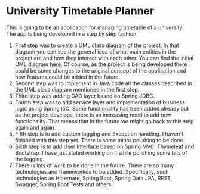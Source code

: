 # University Timetable Planner

This is going to be an application for managing timetable of a university. The app is being developed in a step by step fashion.
1. First step was to create a UML class diagram of the project. In that diagram you can see the general idea of what main entities in the project are and
how they interact with each other. You can find the initial UML diagram [here](https://github.com/kishington/uml-decomposition/blob/master/university-decomposition.png).
Of course, as the project is being developed there could be some changes to the original concept of the application and new features could be added in the future.
2. Second step was to implement in Java code all the classes described in the UML class diagram mentioned in the first step.
3. Third step was adding DAO layer based on Spring JDBC.
4. Fourth step was to add service layer and implementation of business logic using Spring IoC. Some functionality has been added already but as the project develops, there is an
increasing need to add new functionality. That means that in the future we might go back to this step again and again.
5. Fifth step is to add custom logging and Exception handling. I haven't finished with this step yet. There is some minor polishing to be done.
6. Sixth step is to add User Interface based on Spring MVC, Thymeleaf and Bootstrap. I have just stated working on it while polishing some bits of the logging.
7. There is lots of work to be done in the future. There are so many technologies and frameworkds to be added. Specifically, such technologies as Hibernate, Spring Boot,
Spring Data JPA, REST, Swagger, Spring Boot Tests and others.

